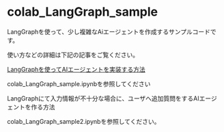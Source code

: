 # colab_LangGraph_sample

LangGraphを使って、少し複雑なAiエージェントを作成するサンプルコードです。

使い方などの詳細は下記の記事をご覧ください。

[LangGraphを使ってAIエージェントを実装する方法](https://zenn.dev/asap/articles/5da9cf01703a47)

colab_LangGraph_sample.ipynbを参照してください

LangGraphにて入力情報が不十分な場合に、ユーザへ追加質問をするAIエージェントを作る方法

colab_LangGraph_sample2.ipynbを参照してください。